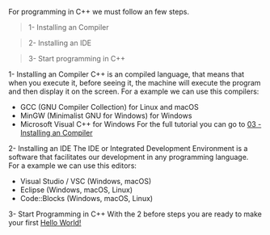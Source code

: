 For programming in C++ we must follow an few steps.
> 1- Installing an Compiler

> 2- Installing an IDE

> 3- Start programming in C++


1- Installing an Compiler
C++ is an compiled language, that means that when you execute it, before seeing it, the machine will execute the program and then display it on the screen.
For a example we can use this compilers:
- GCC (GNU Compiler Collection) for Linux and macOS
- MinGW (Minimalist GNU for Windows) for Windows
- Microsoft Visual C++ for Windows
For the full tutorial you can go to [03 - Installing an Compiler]()

2- Installing an IDE
The IDE or Integrated Development Environment is a software that facilitates our development in any programming language.\
For a example we can use this editors:
- Visual Studio / VSC (Windows, macOS)
- Eclipse (Windows, macOS, Linux)
- Code::Blocks (Windows, macOS, Linux)

3- Start Programming in C++
With the 2 before steps you are ready to make your first [Hello World!](https://github.com/santiagofontanaa/cpplearning/blob/main/01%20-%20The%20Basic/00%20-%20Introduction/helloworld.cpp)
